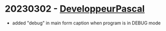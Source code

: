 # 20230302 - [DeveloppeurPascal](https://github.com/DeveloppeurPascal)

* added "debug" in main form caption when program is in DEBUG mode
